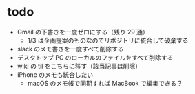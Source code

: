 # todo

- Gmail の下書きを一度ゼロにする（残り 29 通）
  - 1/3 は企画提案のものなのでリポジトリに統合して破棄する
- slack のメモ書きを一度すべて削除する
- デスクトップ PC のローカルのファイルをすべて削除する
- wiki の til をこちらに移す（該当記事は削除）
- iPhone のメモも統合したい
  - macOS のメモ帳で同期すれば MacBook で編集できる？
